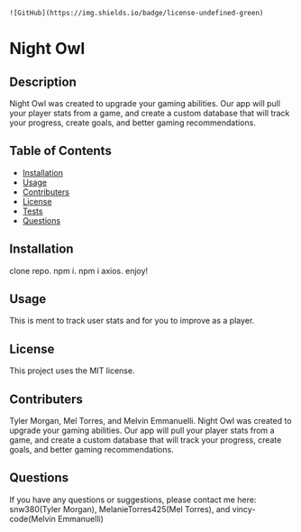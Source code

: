 
    ![GitHub](https://img.shields.io/badge/license-undefined-green)
    
  # Night Owl
  ## Description
  Night Owl was created to upgrade your gaming abilities. Our app will pull your player stats from a game, and create a custom database that will track your progress, create goals, and better gaming recommendations.
  ## Table of Contents
  * [Installation](##Installation)
  * [Usage](##Usage)
  * [Contributers](##Contributers)
  * [License](##License)
  * [Tests](##Tests)
  * [Questions](##Questions)
  ## Installation
  clone repo. npm i. npm i axios. enjoy!
  ## Usage
  This is ment to track user stats and for you to improve as a player.
  ## License
  This project uses the MIT license.
  ## Contributers
  Tyler Morgan, Mel Torres, and Melvin Emmanuelli. Night Owl was created to upgrade your gaming abilities. Our app will pull your player stats from a game, and create a custom database that will track your progress, create goals, and better gaming recommendations.
  ## Questions
  If you have any questions or suggestions, please contact me here:
  snw380(Tyler Morgan), MelanieTorres425(Mel Torres), and vincy-code(Melvin Emmanuelli)